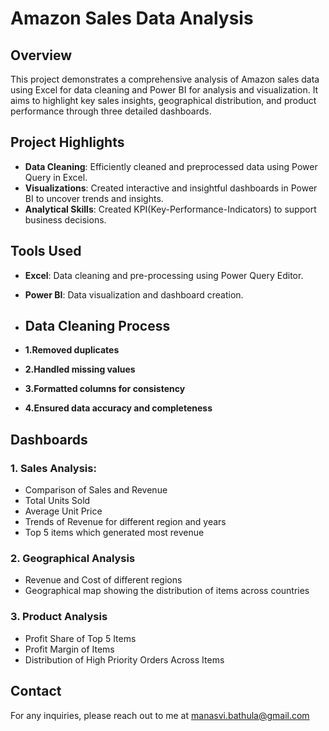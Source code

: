 # Amazon Sales Data Analysis

## Overview
This project demonstrates a comprehensive analysis of Amazon sales data using Excel for data cleaning and Power BI for analysis and visualization. It aims to highlight key sales insights, geographical distribution, and product performance through three detailed dashboards.

## Project Highlights
- **Data Cleaning**: Efficiently cleaned and preprocessed data using Power Query in Excel.
- **Visualizations**: Created interactive and insightful dashboards in Power BI to uncover trends and insights.
- **Analytical Skills**: Created KPI(Key-Performance-Indicators) to support business decisions.

## Tools Used
- **Excel**: Data cleaning and pre-processing using Power Query Editor.
- **Power BI**: Data visualization and dashboard creation.

- ## Data Cleaning Process
- **1.Removed duplicates**
- **2.Handled missing values**
- **3.Formatted columns for consistency**
- **4.Ensured data accuracy and completeness**

## Dashboards
### 1. Sales Analysis:
  - Comparison of Sales and Revenue
  - Total Units Sold
  - Average Unit Price
  - Trends of Revenue for different region and years
  - Top 5 items which generated most revenue

### 2. Geographical Analysis
  - Revenue and Cost of different regions
  - Geographical map showing the distribution of items across countries

### 3. Product Analysis
  - Profit Share of Top 5 Items
  - Profit Margin of Items
  - Distribution of High Priority Orders Across Items

## Contact

For any inquiries, please reach out to me at manasvi.bathula@gmail.com
